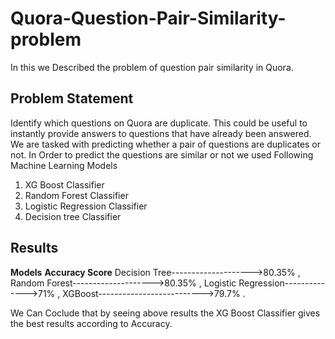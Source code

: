 # Quora-Question-Pair-Similarity-problem
In this we Described the problem of question pair similarity in Quora.
## Problem Statement
  Identify which questions on Quora are duplicate. This could be useful to instantly provide answers to questions that have already been answered. 
  We are tasked with predicting whether a pair of questions are duplicates or not.
In Order to predict the questions are similar or not we used Following Machine Learning Models 
  1. XG Boost Classifier
  2. Random Forest Classifier
  3. Logistic Regression Classifier
  4. Decision tree Classifier
## Results
                               
**Models**                         **Accuracy Score**
Decision Tree-------------------->80.35% ,
Random Forest-------------------->80.35% ,
Logistic Regression-------------->71% ,
XGBoost-------------------------->79.7% .


We Can Coclude that by seeing above results the XG Boost Classifier gives the best results according to Accuracy.
